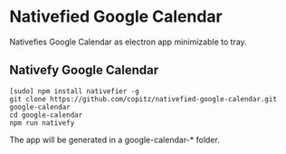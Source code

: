 # Nativefied Google Calendar

Nativefies Google Calendar as electron app minimizable to tray.

## Nativefy Google Calendar

```
[sudo] npm install nativefier -g
git clone https://github.com/copitz/nativefied-google-calendar.git google-calendar
cd google-calendar
npm run nativefy
```

The app will be generated in a google-calendar-* folder.
